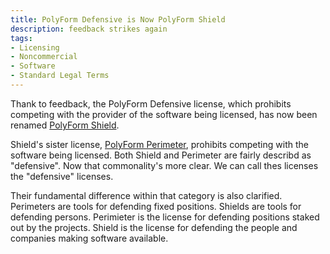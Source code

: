 ```yaml
---
title: PolyForm Defensive is Now PolyForm Shield
description: feedback strikes again
tags:
- Licensing
- Noncommercial
- Software
- Standard Legal Terms
---
```


Thank to feedback, the PolyForm Defensive license, which prohibits competing with the provider of the software being licensed, has now been renamed [PolyForm Shield](https://polyformproject.org/licenses/shield/1.0.0).

Shield's sister license, [PolyForm Perimeter](https://polyformproject.org/licenses/perimeter/1.0.0), prohibits competing with the software being licensed.  Both Shield and Perimeter are fairly describd as "defensive".  Now that commonality's more clear.  We can call thes licenses the "defensive" licenses.

Their fundamental difference within that category is also clarified.  Perimeters are tools for defending fixed positions.  Shields are tools for defending persons.  Perimieter is the license for defending positions staked out by the projects.  Shield is the license for defending the people and companies making software available.
